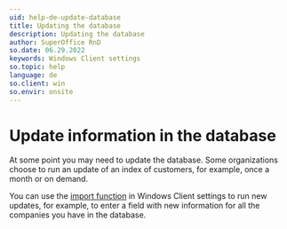 ```yaml
---
uid: help-de-update-database
title: Updating the database
description: Updating the database
author: SuperOffice RnD
so.date: 06.29.2022
keywords: Windows Client settings
so.topic: help
language: de
so.client: win
so.envir: onsite
---
```


# Update information in the database

At some point you may need to update the database. Some organizations choose to run an update of an index of customers, for example, once a month or on demand.

You can use the [import function][1] in Windows Client settings to run new updates, for example, to enter a field with new information for all the companies you have in the database.

<!-- Referenced links -->
[1]: import/importing-files.md

<!-- Referenced images -->

